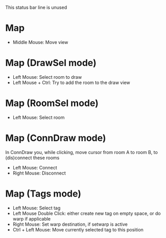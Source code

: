 This status bar line is unused
# Map

- Middle Mouse: Move view

# Map (DrawSel mode)

- Left Mouse: Select room to draw
- Left Mouse + Ctrl: Try to add the room to the draw view

# Map (RoomSel mode)

- Left Mouse: Select room

# Map (ConnDraw mode)

In ConnDraw you, while clicking, move cursor from room A to room B, to (dis)connect these rooms

- Left Mouse: Connect
- Right Mouse: Disconnect

# Map (Tags mode)

- Left Mouse: Select tag
- Left Mouse Double Click: either create new tag on empty space, or do warp if applicable
- Right Mouse: Set warp destination, if setwarp is active
- Ctrl + Left Mouse: Move currently selected tag to this position
